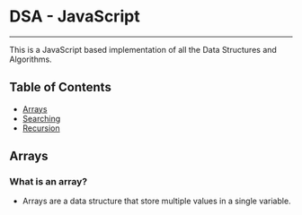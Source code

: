 # DSA - JavaScript

---

This is a JavaScript based implementation of all the Data Structures and Algorithms.

## Table of Contents

- [Arrays](#arrays)
- [Searching](#searching)
- [Recursion](#recursion)

## Arrays

### What is an array?

- Arrays are a data structure that store multiple values in a single variable.